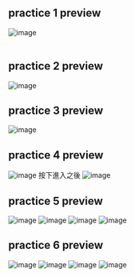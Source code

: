 ## practice 1 preview
![image](https://github.com/cChloeChang/html-practice/blob/master/preview/1.png)      
<br />
## practice 2 preview
![image](https://github.com/cChloeChang/html-practice/blob/master/preview/2.png)
<br />
## practice 3 preview
![image](https://github.com/cChloeChang/html-practice/blob/master/preview/3.png)
<br />
## practice 4 preview
![image](https://github.com/cChloeChang/html-practice/blob/master/preview/4-1.png)
按下進入之後
![image](https://github.com/cChloeChang/html-practice/blob/master/preview/4-2.png)
<br />
## practice 5 preview
![image](https://github.com/cChloeChang/html-practice/blob/master/preview/5-1.png)
![image](https://github.com/cChloeChang/html-practice/blob/master/preview/5-2.png)
![image](https://github.com/cChloeChang/html-practice/blob/master/preview/5-3.png)
![image](https://github.com/cChloeChang/html-practice/blob/master/preview/5-4.png)
<br />
## practice 6 preview
![image](https://github.com/cChloeChang/html-practice/blob/master/preview/6-1.png)
![image](https://github.com/cChloeChang/html-practice/blob/master/preview/6-2.png)
![image](https://github.com/cChloeChang/html-practice/blob/master/preview/6-3.png)
![image](https://github.com/cChloeChang/html-practice/blob/master/preview/6-4.png)
<br />
